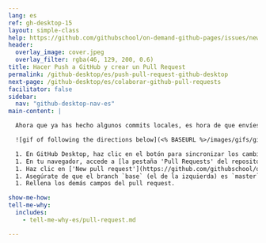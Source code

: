 ```yaml
---
lang: es
ref: gh-desktop-15
layout: simple-class
help: https://github.com/githubschool/on-demand-github-pages/issues/new?title=I%20need%20help&body=Describe%20what%20you%20need%20help%20with%20here.&labels=Help%20Wanted
header:
  overlay_image: cover.jpeg
  overlay_filter: rgba(46, 129, 200, 0.6)
title: Hacer Push a GitHub y crear un Pull Request
permalink: /github-desktop/es/push-pull-request-github-desktop
next-page: /github-desktop/es/colaborar-github-pull-requests
facilitator: false
sidebar:
  nav: "github-desktop-nav-es"
main-content: |

  Ahora que ya has hecho algunos commits locales, es hora de que envíes tus cambios a la copia remota de tu repositorio en GitHub.com y abras un pull request.

  ![gif of following the directions below](<% BASEURL %>/images/gifs/github-desktop/review-push-open-pr.gif)

  1. En GitHub Desktop, haz clic en el botón para sincronizar los cambios. Este botón cambia de estado según los cambios que se hayan realizado en tus repositorios local y remoto. Si no se ha realizado ningún otro cambio, dirá **Publish Branch**.
  1. En tu navegador, accede a [la pestaña 'Pull Requests' del repositorio de la clase](https://github.com/githubschool/on-demand-github-pages/pulls).
  1. Haz clic en ['New pull request'](https://github.com/githubschool/on-demand-github-pages/compare).
  1. Asegúrate de que el branch `base` (el de la izquierda) es `master` y de que el branch `compare` (el de la derecha) es el que has creado en GitHub Desktop.
  1. Rellena los demás campos del pull request.

show-me-how:
tell-me-why:
  includes:
    - tell-me-why-es/pull-request.md

---
```

